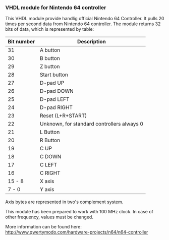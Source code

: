 ### VHDL module for Nintendo 64 controller

This VHDL module provide handlig official Nintendo 64 Controller. It pulls 20 times per second data from Nintendo 64 controller. The module returns 32 bits of data, which is represented by table:

| Bit number  | Description |
| ------------- | ------------- |
| 31  | A button  |
| 30  | B button  |
| 29  | Z button  |
| 28  | Start button  |
| 27  | D-pad UP  |
| 26  | D-pad DOWN  |
| 25  | D-pad LEFT  |
| 24  | D-pad RIGHT  |
| 23  | Reset (L+R+START) |
| 22  | Unknown, for standard controllers always 0  |
| 21  | L Button  |
| 20  | R Button  |
| 19  | C UP  |
| 18  | C DOWN  |
| 17  | C LEFT  |
| 16  | C RIGHT  |
| 15 - 8  | X axis  |
| 7 - 0  | Y axis  |

Axis bytes are represented in two's complement system.

This module has been prepared to work with 100 MHz clock. In case of other frequency, values must be changed.

More information can be found here: http://www.qwertymodo.com/hardware-projects/n64/n64-controller
